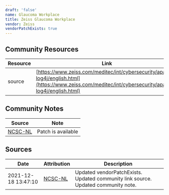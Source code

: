 ```yaml
---
draft: 'false'
name: Glaucoma Workplace
title: Zeiss Glaucoma Workplace
vendor: Zeiss
vendorPatchExists: true
---
```



## Community Resources
| Resource | Link |
| --- | --- |
| source | [https://www.zeiss.com/meditec/int/cybersecurity/apache-log4j/english.html](https://www.zeiss.com/meditec/int/cybersecurity/apache-log4j/english.html) |

## Community Notes
| Source | Note |
| --- | --- |
| [NCSC-NL](https://github.com/NCSC-NL/log4shell/blob/main/software/README.md) | Patch is available |

## Sources
| Date | Attribution | Description |
| --- | --- | --- |
| 2021-12-18 13:47:10 | [NCSC-NL](https://github.com/NCSC-NL/log4shell/blob/main/software/README.md) | Updated vendorPatchExists. Updated community link source. Updated community note.  |

